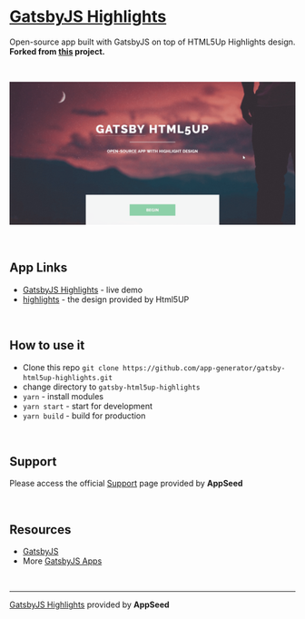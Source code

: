 # [GatsbyJS Highlights](https://appseed.us/apps/gatsbyjs/gatsby-html5up-highlights)

Open-source app built with GatsbyJS on top of HTML5Up Highlights design. 
**Forked from [this](https://github.com/anubhavsrivastava/gatsby-starter-highlights) project.**

<br />

![GatsbyJS Highlights - Gif animated intro.](https://github.com/app-generator/static/blob/master/products/gatsby-html5up-highlights-intro.gif?raw=true)

<br />

## App Links

- [GatsbyJS Highlights](https://gatsby-html5up-highlights.appseed.us) - live demo
- [highlights](https://html5up.net/highlights) - the design provided by Html5UP 

<br />

## How to use it
- Clone this repo `git clone https://github.com/app-generator/gatsby-html5up-highlights.git`
- change directory to `gatsby-html5up-highlights`
- `yarn` - install modules
- `yarn start` - start for development
- `yarn build` - build for production

<br />

## Support

Please access the official [Support](https://appseed.us/support) page provided by **AppSeed** 

<br />

## Resources
 
 - [GatsbyJS](https://www.gatsbyjs.org/)
 - More [GatsbyJS Apps](https://appseed.us/apps/gatsbyjs)

<br />

---
[GatsbyJS Highlights](https://appseed.us/apps/gatsbyjs/gatsby-html5up-highlights) provided by **AppSeed**
